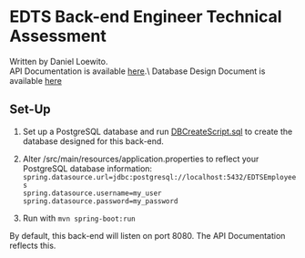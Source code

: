 # EDTS Back-end Engineer Technical Assessment

Written by Daniel Loewito.\
API Documentation is available [here](https://documenter.getpostman.com/view/20788941/2s9YBz3aay "https://documenter.getpostman.com/view/20788941/2s9YBz3aay").\
Database Design Document is available [here](<EDTS DDD.pdf>)

## Set-Up

 1. Set up a PostgreSQL database and run [DBCreateScript.sql](DBCreateScript.sql) to create
    the database designed for this back-end.
 2. Alter /src/main/resources/application.properties to reflect your PostgreSQL database information:\
    `spring.datasource.url=jdbc:postgresql://localhost:5432/EDTSEmployees`\
    `spring.datasource.username=my_user`\
    `spring.datasource.password=my_password`
    
 3.  Run with `mvn spring-boot:run`


By default, this back-end will listen on port 8080. The API Documentation reflects this.
